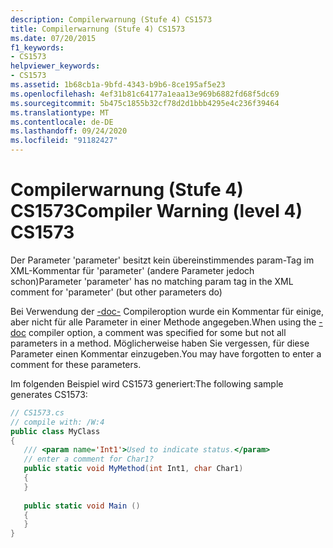 ```yaml
---
description: Compilerwarnung (Stufe 4) CS1573
title: Compilerwarnung (Stufe 4) CS1573
ms.date: 07/20/2015
f1_keywords:
- CS1573
helpviewer_keywords:
- CS1573
ms.assetid: 1b68cb1a-9bfd-4343-b9b6-8ce195af5e23
ms.openlocfilehash: 4ef31b81c64177a1eaa13e969b6882fd68f5dc69
ms.sourcegitcommit: 5b475c1855b32cf78d2d1bbb4295e4c236f39464
ms.translationtype: MT
ms.contentlocale: de-DE
ms.lasthandoff: 09/24/2020
ms.locfileid: "91182427"
---
```

# <a name="compiler-warning-level-4-cs1573"></a><span data-ttu-id="e83f4-103">Compilerwarnung (Stufe 4) CS1573</span><span class="sxs-lookup"><span data-stu-id="e83f4-103">Compiler Warning (level 4) CS1573</span></span>

<span data-ttu-id="e83f4-104">Der Parameter 'parameter' besitzt kein übereinstimmendes param-Tag im XML-Kommentar für 'parameter' (andere Parameter jedoch schon)</span><span class="sxs-lookup"><span data-stu-id="e83f4-104">Parameter 'parameter' has no matching param tag in the XML comment for 'parameter' (but other parameters do)</span></span>  
  
 <span data-ttu-id="e83f4-105">Bei Verwendung der [-doc-](../language-reference/compiler-options/doc-compiler-option.md) Compileroption wurde ein Kommentar für einige, aber nicht für alle Parameter in einer Methode angegeben.</span><span class="sxs-lookup"><span data-stu-id="e83f4-105">When using the [-doc](../language-reference/compiler-options/doc-compiler-option.md) compiler option, a comment was specified for some but not all parameters in a method.</span></span> <span data-ttu-id="e83f4-106">Möglicherweise haben Sie vergessen, für diese Parameter einen Kommentar einzugeben.</span><span class="sxs-lookup"><span data-stu-id="e83f4-106">You may have forgotten to enter a comment for these parameters.</span></span>  
  
 <span data-ttu-id="e83f4-107">Im folgenden Beispiel wird CS1573 generiert:</span><span class="sxs-lookup"><span data-stu-id="e83f4-107">The following sample generates CS1573:</span></span>  
  
```csharp  
// CS1573.cs  
// compile with: /W:4  
public class MyClass  
{  
   /// <param name='Int1'>Used to indicate status.</param>  
   // enter a comment for Char1?  
   public static void MyMethod(int Int1, char Char1)  
   {  
   }  
  
   public static void Main ()  
   {  
   }  
}  
```
